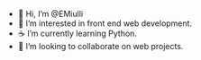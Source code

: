 - 👋 Hi, I’m @EMiulli
- 💙 I’m interested in front end web development.
- ☕ I’m currently learning Python.
- 👀 I’m looking to collaborate on web projects.


<!---
EricMiulli/EricMiulli is a ✨ special ✨ repository because its `README.md` (this file) appears on your GitHub profile.
You can click the Preview link to take a look at your changes.
--->
